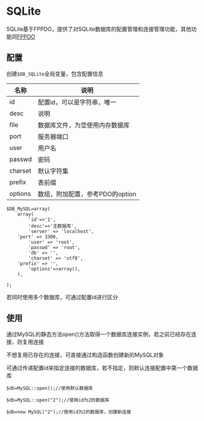# SQLite

SQLite基于FPPDO，提供了对SQLite数据库的配置管理和连接管理功能，其他功能同[FPPDO](FPPDO.md)

## 配置

创建`$DB_SQLite`全局变量，包含配置信息

|  名称   |              说明               |
| ------- | ------------------------------- |
| id      | 配置id，可以是字符串，唯一      |
| desc    | 说明                            |
| file    | 数据库文件，为空使用内存数据库  |
| port    | 服务器端口                      |
| user    | 用户名                          |
| passwd  | 密码                            |
| charset | 默认字符集                      |
| prefix  | 表前缀                          |
| options | 数组，附加配置，参考PDO的option |


```
$DB_MySQL=array(
	array(
		'id'=>'1',
		'desc'=>'主数据库',
		'server' => 'localhost',
    'port' => 3306,
		'user' => 'root',
		'passwd' => 'root',
		'db' => '',
		'charset' => 'utf8',
    'prefix' => '',
		'options'=>array(),
	),

);
```

若同时使用多个数据库，可通过配置id进行区分

## 使用

通过MySQL的静态方法open()方法取得一个数据库连接实例，若之前已经存在连接，则复用连接

不想复用已存在的连接，可直接通过构造函数创建新的MySQL对象

可通过传递配置id来指定连接的数据库，若不指定，则默认连接配置中第一个数据库

```
$db=MySQL::open();//使用默认数据库

$db=MySQL::open("2");//使用id为2的数据库

$db=new MySQL("2");//使用id为2的数据库，创建新连接

```
